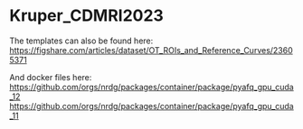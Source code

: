 # Kruper_CDMRI2023
The templates can also be found here: https://figshare.com/articles/dataset/OT_ROIs_and_Reference_Curves/23605371


And docker files here: https://github.com/orgs/nrdg/packages/container/package/pyafq_gpu_cuda_12 https://github.com/orgs/nrdg/packages/container/package/pyafq_gpu_cuda_11
